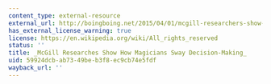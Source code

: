 ```yaml
---
content_type: external-resource
external_url: http://boingboing.net/2015/04/01/mcgill-researchers-show-how-ma.html
has_external_license_warning: true
license: https://en.wikipedia.org/wiki/All_rights_reserved
status: ''
title: _McGill Researches Show How Magicians Sway Decision-Making_
uid: 59924dcb-ab73-49be-b3f8-ec9cb74e5fdf
wayback_url: ''
---
```


